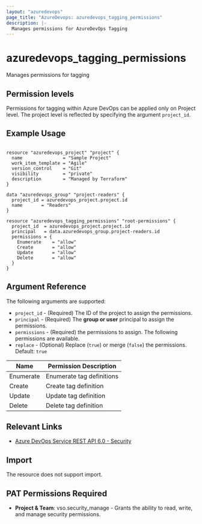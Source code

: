 ```yaml
---
layout: "azuredevops"
page_title: "AzureDevops: azuredevops_tagging_permissions"
description: |-
  Manages permissions for AzureDevOps Tagging
---
```


# azuredevops_tagging_permissions

Manages permissions for tagging

## Permission levels

Permissions for tagging within Azure DevOps can be applied only on Project level.
The project level is reflected by specifying the argument `project_id`.

## Example Usage

```hcl

resource "azuredevops_project" "project" {
  name               = "Sample Project"
  work_item_template = "Agile"
  version_control    = "Git"
  visibility         = "private"
  description        = "Managed by Terraform"
}

data "azuredevops_group" "project-readers" {
  project_id = azuredevops_project.project.id
  name       = "Readers"
}

resource "azuredevops_tagging_permissions" "root-permissions" {
  project_id  = azuredevops_project.project.id
  principal   = data.azuredevops_group.project-readers.id
  permissions = {
    Enumerate    = "allow"
    Create       = "allow"
    Update       = "allow"
    Delete       = "allow"
  }
}
```

## Argument Reference

The following arguments are supported:

* `project_id` - (Required) The ID of the project to assign the permissions.
* `principal` - (Required) The **group or user** principal to assign the permissions.
* `permissions` - (Required) the permissions to assign. The following permissions are available.
* `replace` - (Optional) Replace (`true`) or merge (`false`) the permissions. Default: `true`

| Name               | Permission Description     |
| ------------------ | -------------------------- |
| Enumerate          | Enumerate tag definitions  |
| Create             | Create tag definition      | 
| Update             | Update tag definition      | 
| Delete             | Delete tag definition      |  

## Relevant Links

* [Azure DevOps Service REST API 6.0 - Security](https://docs.microsoft.com/en-us/rest/api/azure/devops/security/?view=azure-devops-rest-6.0)

## Import

The resource does not support import.

## PAT Permissions Required

- **Project & Team**: vso.security_manage - Grants the ability to read, write, and manage security permissions.
